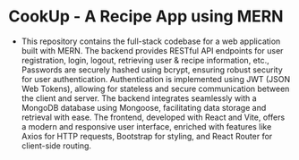 # CookUp - A Recipe App using MERN
- This repository contains the full-stack codebase for a web application built with MERN. The backend provides RESTful API endpoints for user registration, login, logout, retrieving user & recipe information, etc., Passwords are securely hashed using bcrypt, ensuring robust security for user authentication. Authentication is implemented using JWT (JSON Web Tokens), allowing for stateless and secure communication between the client and server. The backend integrates seamlessly with a MongoDB database using Mongoose, facilitating data storage and retrieval with ease. The frontend, developed with React and Vite, offers a modern and responsive user interface, enriched with features like Axios for HTTP requests, Bootstrap for styling, and React Router for client-side routing.

